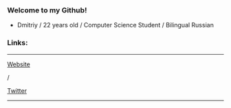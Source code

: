 <html>
<head>
<html lang="en">
  </head>
  <body>
    <div class="about">
    <h3>Welcome to my Github!</h3>
    <ul>
      <li><p>Dmitriy / 22 years old / Computer Science Student / Bilingual Russian</p></li>
    </ul>
      <h3>Links:</h3>
    <hr />
      <a href="https://www.dhotspot.xyz">Website</a> <p>/</p> <a href="https://www.twitter.com/DmitriyShumkin">Twitter</a>
<hr />
  </div>
</body>
</html>
